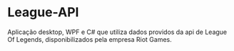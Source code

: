 # League-API
Aplicação desktop, WPF e C# que utiliza dados providos da api de League Of Legends, disponibilizados pela empresa Riot Games.

